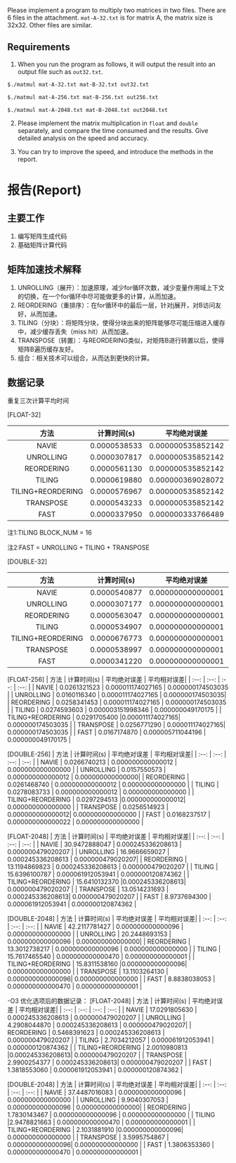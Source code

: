 Please implement a program to multiply two matrices in two files. There are 6 files in the attachment. `mat-A-32.txt` is for matrix A, the matrix size is 32x32. Other files are similar. 

## Requirements

1. When you run the program as follows, it will output the result into an output file such as `out32.txt`.

```bash
$./matmul mat-A-32.txt mat-B-32.txt out32.txt
```
```bash
$./matmul mat-A-256.txt mat-B-256.txt out256.txt
```
```bash
$./matmul mat-A-2048.txt mat-B-2048.txt out2048.txt
```

2. Please implement the matrix multiplication in `float` and `double` separately, and compare the time consumed and the results. Give detailed analysis on the speed and accuracy.

3. You can try to improve the speed, and introduce the methods in the report.

# 报告(Report)

## 主要工作
1. 编写矩阵生成代码
2. 基础矩阵计算代码

## 矩阵加速技术解释
1. UNROLLING（展开）：加速原理，减少for循环次数，减少变量作用域上下文的切换，在一个for循环中尽可能做更多的计算，从而加速。
2. REORDERING（重排序）：在for循环中的最后一层，针对j展开，对B访问友好，从而加速。
3. TILING（分块）：将矩阵分块，使得分块出来的矩阵能够尽可能压缩进入缓存中，减少缓存丢失（miss hit）从而加速。
4. TRANSPOSE（转置）：与REORDERING类似，对矩阵B进行转置以后，使得矩阵B遍历缓存友好。
5. 组合：相关技术可以组合，从而达到更快的计算。

## 数据记录
重复三次计算平均时间

\[FLOAT-32\]

| 方法 | 计算时间(s) | 平均绝对误差 | 平均相对误差|
|    :--:      |    :--:    |   :--:    |  :--:   |
| NAVIE  | 0.0000538533 | 0.000000535852142 | 0.000000066310446 |
| UNROLLING  | 0.0000307817 | 0.000000535852142 | 0.000000066310446|
| REORDERING  | 0.0000561130 | 0.000000535852142 | 0.000000066310446 |
| TILING  | 0.0000619880 | 0.000000369028072 | 0.000000045643175 |
| TILING+REORDERING  | 0.0000576967 |0.000000535852142| 0.000000066310446 |
| TRANSPOSE  | 0.0000543233 | 0.000000535852142| 0.000000066310446 |
| FAST  | 0.0000337950 | 0.000000333766489| 0.000000041310627 |

注1:TILING BLOCK_NUM = 16

注2:FAST = UNROLLING + TILING + TRANSPOSE

\[DOUBLE-32\]

| 方法 | 计算时间(s) | 平均绝对误差 | 平均相对误差|
|    :--:      |    :--:    |   :--:    |  :--:   |
| NAVIE  | 0.0000540877 | 0.000000000000001 | 0.000000000000000 |
| UNROLLING  | 0.0000307177 | 0.000000000000001 | 0.000000000000000|
| REORDERING  | 0.0000563047 | 0.000000000000001 | 0.000000000000000 |
| TILING  | 0.0000534907 | 0.000000000000001 | 0.000000000000000 |
| TILING+REORDERING  | 0.0000676773 |0.000000000000001| 0.000000000000000 |
| TRANSPOSE  | 0.0000538997 | 0.000000000000001| 0.000000000000000 |
| FAST  | 0.0000341220 | 0.000000000000001| 0.000000000000000 |


\[FLOAT-256\]
| 方法 | 计算时间(s) | 平均绝对误差 | 平均相对误差|
|    :--:      |    :--:    |   :--:    |  :--:   |
| NAVIE  | 0.0261321523 | 0.000011174027165 | 0.000000174503035 |
| UNROLLING  | 0.0160116340 | 0.000011174027165 | 0.000000174503035|
| REORDERING  | 0.0258341453 | 0.000011174027165 | 0.000000174503035 |
| TILING  | 0.0274593603 | 0.000003151998346 | 0.000000049170175 |
| TILING+REORDERING  | 0.0291705400 |0.000011174027165| 0.000000174503035 |
| TRANSPOSE  | 0.0256771290 | 0.000011174027165| 0.000000174503035 |
| FAST  | 0.0167174870 | 0.000005711044196 | 0.000000049170175 |

\[DOUBLE-256\]
| 方法 | 计算时间(s) | 平均绝对误差 | 平均相对误差|
|    :--:      |    :--:    |   :--:    |  :--:   |
| NAVIE  | 0.0266740213 | 0.000000000000012 | 0.000000000000000 |
| UNROLLING  | 0.0157550573 | 0.000000000000012 | 0.000000000000000|
| REORDERING  | 0.0261468740 | 0.000000000000012 | 0.000000000000000 |
| TILING  | 0.0278083733 | 0.000000000000012 | 0.000000000000000 |
| TILING+REORDERING  | 0.0297294513 |0.000000000000012| 0.000000000000000 |
| TRANSPOSE  | 0.0256514923 | 0.000000000000012| 0.000000000000000 |
| FAST  | 0.0168237517 | 0.000000000000022 | 0.000000000000000 |

\[FLOAT-2048\]
| 方法 | 计算时间(s) | 平均绝对误差 | 平均相对误差|
|    :--:      |    :--:    |   :--:    |  :--:   |
| NAVIE  | 30.9472888047 | 0.000245336208613 | 0.000000479020207 |
| UNROLLING  | 16.9666659027 | 0.000245336208613 | 0.000000479020207|
| REORDERING  | 13.1194869823 | 0.000245336208613 | 0.000000479020207 |
| TILING  | 15.6396100787 | 0.000061912053941 | 0.000000120874362 |
| TILING+REORDERING  | 15.6410132370 |0.000245336208613| 0.000000479020207 |
| TRANSPOSE  | 13.0514231693 | 0.000245336208613| 0.000000479020207 |
| FAST  | 8.9737694300 | 0.000061912053941 | 0.000000120874362 |

\[DOUBLE-2048\]
| 方法 | 计算时间(s) | 平均绝对误差 | 平均相对误差|
|    :--:      |    :--:    |   :--:    |  :--:   |
| NAVIE  | 42.2117781427 | 0.000000000000096 | 0.000000000000000 |
| UNROLLING  | 20.2448693153 | 0.000000000000096 | 0.000000000000000|
| REORDERING  | 13.3012738217 | 0.000000000000096 | 0.000000000000000 |
| TILING  | 15.7617465540 | 0.000000000000470 | 0.000000000000001 |
| TILING+REORDERING  | 15.8311538160 |0.000000000000096| 0.000000000000000 |
| TRANSPOSE  | 13.1103264130 | 0.000000000000096| 0.000000000000000 |
| FAST  | 8.8838038053 | 0.000000000000470 | 0.000000000000001 |

-O3 优化选项后的数据记录：
\[FLOAT-2048\]
| 方法 | 计算时间(s) | 平均绝对误差 | 平均相对误差|
|    :--:      |    :--:    |   :--:    |  :--:   |
| NAVIE  | 17.0291805630 | 0.000245336208613 | 0.000000479020207 |
| UNROLLING  | 4.2908044870 | 0.000245336208613 | 0.000000479020207|
| REORDERING  | 0.5468391623 | 0.000245336208613 | 0.000000479020207 |
| TILING  | 2.7034212057 | 0.000061912053941 | 0.000000120874362 |
| TILING+REORDERING  | 2.0010980813 |0.000245336208613| 0.000000479020207 |
| TRANSPOSE  | 2.9900254377 | 0.000245336208613| 0.000000479020207 |
| FAST  | 1.3818553060 | 0.000061912053941 | 0.000000120874362 |

\[DOUBLE-2048\]
| 方法 | 计算时间(s) | 平均绝对误差 | 平均相对误差|
|    :--:      |    :--:    |   :--:    |  :--:   |
| NAVIE  | 37.4487016083 | 0.000000000000096 | 0.000000000000000 |
| UNROLLING  | 9.9040307053 | 0.000000000000096 | 0.000000000000000|
| REORDERING  | 1.7830143467 | 0.000000000000096 | 0.000000000000000 |
| TILING  |2.9478821663 | 0.000000000000470 | 0.000000000000001 |
| TILING+REORDERING  | 2.1031881910 |0.000000000000096| 0.000000000000000 |
| TRANSPOSE  | 3.5995754867 | 0.000000000000096| 0.000000000000000 |
| FAST  | 1.3806353360 | 0.000000000000470 | 0.000000000000001 |